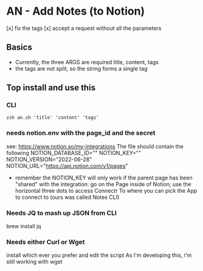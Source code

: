 # AN - Add Notes (to Notion)


[x] fix the tags
[x] accept a request without all the parameters


## Basics

- Currently, the three ARGS are required title, content, tags
- the tags are not split, so the string forms a single tag

## Top install and use this

### CLI

	zsh an.sh 'title' 'content' 'tags'

### needs notion.env with the page_id and the secret
see: https://www.notion.so/my-integrations
The file should contain the following
	NOTION_DATABASE_ID=""
	NOTION_KEY=""
	NOTION_VERSION="2022-06-28"
	NOTION_URL="https://api.notion.com/v1/pages"
- remember the NOTION_KEY will only work if the parent page has been "shared" with the integration: go on the Page inside of Notion; use the horizontal three dots to access Connectr To where you can pick the App to connect to (ours was called Notes CLI)


### Needs JQ to mash up JSON from CLI
brew install jq

### Needs either Curl or Wget
install which ever you prefer and edit the script
As I'm developing this, i'm still working with wget